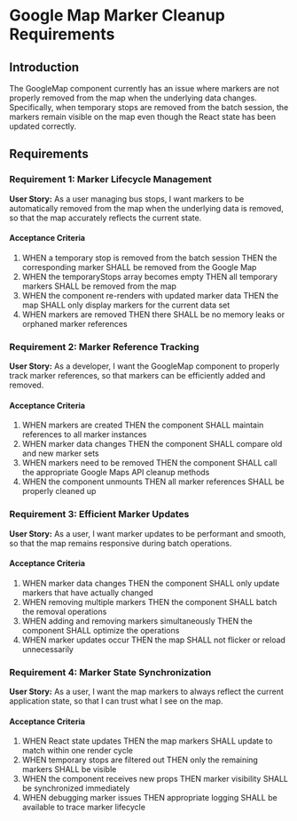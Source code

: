 # Google Map Marker Cleanup Requirements

## Introduction

The GoogleMap component currently has an issue where markers are not properly removed from the map when the underlying data changes. Specifically, when temporary stops are removed from the batch session, the markers remain visible on the map even though the React state has been updated correctly.

## Requirements

### Requirement 1: Marker Lifecycle Management

**User Story:** As a user managing bus stops, I want markers to be automatically removed from the map when the underlying data is removed, so that the map accurately reflects the current state.

#### Acceptance Criteria

1. WHEN a temporary stop is removed from the batch session THEN the corresponding marker SHALL be removed from the Google Map
2. WHEN the temporaryStops array becomes empty THEN all temporary markers SHALL be removed from the map
3. WHEN the component re-renders with updated marker data THEN the map SHALL only display markers for the current data set
4. WHEN markers are removed THEN there SHALL be no memory leaks or orphaned marker references

### Requirement 2: Marker Reference Tracking

**User Story:** As a developer, I want the GoogleMap component to properly track marker references, so that markers can be efficiently added and removed.

#### Acceptance Criteria

1. WHEN markers are created THEN the component SHALL maintain references to all marker instances
2. WHEN marker data changes THEN the component SHALL compare old and new marker sets
3. WHEN markers need to be removed THEN the component SHALL call the appropriate Google Maps API cleanup methods
4. WHEN the component unmounts THEN all marker references SHALL be properly cleaned up

### Requirement 3: Efficient Marker Updates

**User Story:** As a user, I want marker updates to be performant and smooth, so that the map remains responsive during batch operations.

#### Acceptance Criteria

1. WHEN marker data changes THEN the component SHALL only update markers that have actually changed
2. WHEN removing multiple markers THEN the component SHALL batch the removal operations
3. WHEN adding and removing markers simultaneously THEN the component SHALL optimize the operations
4. WHEN marker updates occur THEN the map SHALL not flicker or reload unnecessarily

### Requirement 4: Marker State Synchronization

**User Story:** As a user, I want the map markers to always reflect the current application state, so that I can trust what I see on the map.

#### Acceptance Criteria

1. WHEN React state updates THEN the map markers SHALL update to match within one render cycle
2. WHEN temporary stops are filtered out THEN only the remaining markers SHALL be visible
3. WHEN the component receives new props THEN marker visibility SHALL be synchronized immediately
4. WHEN debugging marker issues THEN appropriate logging SHALL be available to trace marker lifecycle